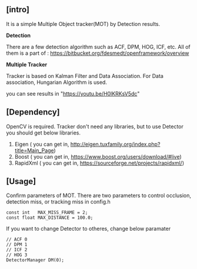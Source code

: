 ## [intro]

It is a simple Multiple Object tracker(MOT) by Detection results. 

__Detection__

There are a few detection algorithm such as ACF, DPM, HOG, ICF, etc. All of them is a part of : https://bitbucket.org/fdesmedt/openframework/overview

__Multiple Tracker__

Tracker is based on Kalman Filter and Data Association. For Data association, Hungarian Algorithm is used. 

you can see results in "https://youtu.be/H0lKRKsV5dc"

## [Dependency]
OpenCV is required.
Tracker don't need any libraries, but to use Detector you should get below libraries.
1. Eigen ( you can get in, http://eigen.tuxfamily.org/index.php?title=Main_Page)
2. Boost ( you can get in, https://www.boost.org/users/download/#live)
3. RapidXml ( you can get in, https://sourceforge.net/projects/rapidxml/)

## [Usage]
Confirm parameters of MOT. There are two parameters to control occlusion, detection miss, or tracking miss in config.h
```
const int   MAX_MISS_FRAME = 2;
const float MAX_DISTANCE = 100.0;
```
If you want to change Detector to otheres, change below paramater
```
// ACF 0
// DPM 1
// ICF 2
// HOG 3
DetectorManager DM(0);
``` 
